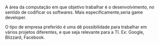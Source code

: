 A área da computação em que objetivo trabalhar é o desenvolvimento, no sentido de codificar os softwares.
Mais especificamente,seria game developer.

O tipo de empresa preferido é uma dê possibilidade para trabalhar em vários projetos diferentes, e que seja relevante para a TI.
Ex: Google, Blizzard, Facebook.
